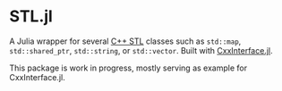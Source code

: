 # STL.jl

A Julia wrapper for several [C++ STL](https://en.cppreference.com/)
classes such as `std::map`, `std::shared_ptr`, `std::string`, or
`std::vector`. Built with
[CxxInterface.jl](https://github.com/eschnett/CxxInterface.jl).

This package is work in progress, mostly serving as example for
CxxInterface.jl.

